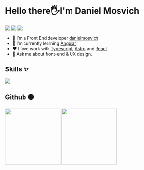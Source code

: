 <h1>Hello there🖐️I'm Daniel Mosvich</h1>
<p  align='left'>
<a  href="mailto:mrdaniraymay@gmail.com"  target="_blank">
<img  src="https://img.shields.io/badge/Gmail-D14836?style=for-the-badge&logo=gmail&logoColor=white">
</a>
<a  href="https://www.linkedin.com/in/jose-daniel-reyes-mosvich-53247a238/"  target="_blank">
<img  src="https://img.shields.io/badge/LinkedIn-0077B5?style=for-the-badge&logo=linkedin&logoColor=white">
</a>
<a  href="https://twitter.com/danielmosvich"  target="_blank">
<img  src="https://img.shields.io/badge/Twitter-1DA1F2?style=for-the-badge&logo=twitter&logoColor=white">
</a>
</p>

- 🔭 I’m a Front End developer [danielmosvich](https://danielmosvich-portafolio.vercel.app/)
- 🌱 I’m currently learning [Angular](https://angular.dev/)
- :heart: I love work with [Typescript](https://www.gnu.org/software/emacs/),  [Astro](https://clojure.org/) and [React]()
- 💬 Ask me about front-end & UX design.
<h2>Skills ✨</h2>
<p align="left">
  <a href="https://skillicons.dev">
    <img src="https://skillicons.dev/icons?i=ts,astro,react,next,nodejs,express,tailwind,mongodb&perline=13" />
  </a>
</p>
<h2>
	Github ⚫
</h2>
<a href="https://github.com/danielmosvich">
  <img height="180em" src="https://github-readme-stats-eight-theta.vercel.app/api?username=danielmosvich&show_icons=true&theme=algolia&include_all_commits=true&count_private=true&title_color=7A7ADB&icon_color=2234AE&text_color=D3D3D3&bg_color=0,000000,130F40"/>
  <img height="180em" src="https://github-readme-stats-eight-theta.vercel.app/api/top-langs/?username=danielmosvich&layout=compact&langs_count=8&theme=algolia&title_color=7A7ADB&icon_color=2234AE&text_color=D3D3D3&bg_color=0,000000,130F40"/>
</a>

<!---
<img  src="https://github-readme-stats.vercel.app/api/top-langs?username=danielMosvich&show_icons=true&locale=en&layout=compact&line_height=20&title_color=7A7ADB&icon_color=2234AE&text_color=D3D3D3&bg_color=0,000000,130F40"  width="375"  alt="0xabdulkhalid"/>
<img  src="![Anurag's GitHub stats](https://github-readme-stats.vercel.app/api?username=danielmosvich&show_icons=true&theme=dracula)"  width="375"  alt="0xabdulkhalid"/>
-->

